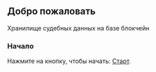 ## Добро пожаловать



Хранилище судебных данных на базе блокчейн

### Начало

Нажмите на кнопку, чтобы начать:
[Старт](https://github.com/petyak115/court-proceedings/blob/main/hospital.html). 



